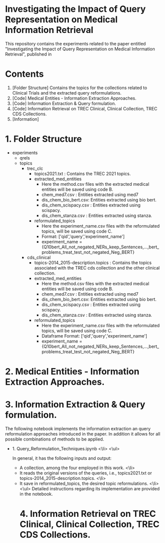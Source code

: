 # Investigating the Impact of Query Representation on Medical Information Retrieval

This repository contains the experiments related to the paper entitled "Investigating the Impact of Query Representation on Medical Information Retrieval", published in 

# Contents

1. [Folder Structure] Contains the topics for the collections related to Clinical Trials and the extracted query reformulations.
2. [Code] Medical Entities - Information Extraction Approaches.
3. [Code] Information Extraction & Query formulation.
4. [Code] Information Retrieval on TREC Clinical, Clinical Collection, TREC CDS Collections. 
5. [Information] 


# 1. Folder Structure

<ul>
  <li>experiments
    <ul>
      <li>qrels</li>
      <li>topics
        <ul>
          <li>trec_clc
            <ul>
              <li>topics2021.txt : Contains the TREC 2021 topics.</li>
              <li>extracted_med_entities
                <ul>
                  <li>Here the method.csv files with the extracted medical entities will be saved using code B.</li>
                  <li>chem_med7.csv : Entities extracted using med7</li>
                  <li>dis_chem_bio_bert.csv: Entities extracted using bio bert.</li>
                  <li>dis_chem_scispacy.csv : Entities extracted using scispacy.</li>
                  <li>dis_chem_stanza.csv : Entities extracted using stanza.</li>
                </ul>
              </li>
              <li>reformulated_topics
                <ul>
                  <li>Here the experiment_name.csv files with the reformulated topics, will be saved using code C.</li>
                  <li>Format: ['qid','query','experiment_name']</li>
                  <li>experiment_name = {Q10bert_All_not_negated_NERs_keep_Sentences,...,bert_problems_treat_test_not_negated_Neg_BERT}</li>
                </ul>
              </li>
            </ul>
          </li>
          <li>cds_clinical
            <ul>
              <li>topics-2014_2015-description.topics : Contains the topics associated with the TREC cds collection and the other clinical collection.</li>
              <li>extracted_med_entities
                <ul>
                  <li>Here the method.csv files with the extracted medical entities will be saved using code B.</li>
                  <li>chem_med7.csv : Entities extracted using med7</li>
                  <li>dis_chem_bio_bert.csv: Entities extracted using bio bert.</li>
                  <li>dis_chem_scispacy.csv : Entities extracted using scispacy.</li>
                  <li>dis_chem_stanza.csv : Entities extracted using stanza.</li>
                </ul>
              </li>
              <li>reformulated_topics
                <ul>
                  <li>Here the experiment_name.csv files with the reformulated topics, will be saved using code C.</li>
                  <li>Dataframe Format: ['qid','query','experiment_name']</li>
                  <li>experiment_name = {Q10bert_All_not_negated_NERs_keep_Sentences,...,bert_problems_treat_test_not_negated_Neg_BERT}</li>
                </ul>
              </li>
            </ul>
          </li>
        </ul>
      </li>
    </ul>
  </li>
</ul>

# 2. Medical Entities - Information Extraction Approaches.



# 3. Information Extraction & Query formulation.
The following notebook implements the information extraction an query reformulation approaches introduced in the paper. In addition it allows for all possible combinations of methods to be applied. 

<ul>
  <li> 1. Query_Reformulation_Techniques.ipynb <\li>
<\ul>

In general, it has the following inputs and output: 
<ul>
  <li> A collection, among the four employed in this work. <\li>
  <li> It reads the original versions of the queries, i.e., topics2021.txt or topics-2014_2015-description.topics. <\li>
  <li> It save in reformulated_topics, the desired topic reformulations. <\li>
<\ul>
Detailed instructions regarding its implementation are provided in the notebook.

# 4. Information Retrieval on TREC Clinical, Clinical Collection, TREC CDS Collections. 






